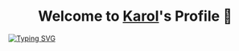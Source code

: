
<p align="center">
  <h1 align="center">Welcome to <a href="https://github.com/karoldayansolerorozco">Karol</a>'s Profile 👋</h1>

[![Typing SVG](https://readme-typing-svg.herokuapp.com?font=Architects+Daughter&color=7AF79A&size=30&lines=Hey!+It's+Karol!;I'm+a+Biomedical+engineer...;I'm+also+Machine+Learning+Engineer;And+I'm+a+data+Analyst;I+use+technology+to+enhance+health)](https://git.io/typing-svg)

